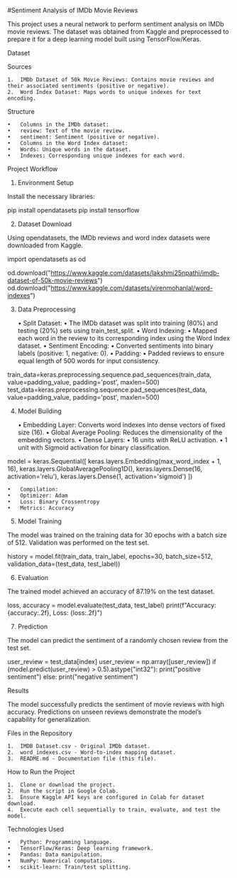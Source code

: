 #Sentiment Analysis of IMDb Movie Reviews

This project uses a neural network to perform sentiment analysis on IMDb movie reviews. The dataset was obtained from Kaggle and preprocessed to prepare it for a deep learning model built using TensorFlow/Keras.

Dataset

Sources

	1.	IMDb Dataset of 50k Movie Reviews: Contains movie reviews and their associated sentiments (positive or negative).
	2.	Word Index Dataset: Maps words to unique indexes for text encoding.

Structure

	•	Columns in the IMDb dataset:
	•	review: Text of the movie review.
	•	sentiment: Sentiment (positive or negative).
	•	Columns in the Word Index dataset:
	•	Words: Unique words in the dataset.
	•	Indexes: Corresponding unique indexes for each word.

Project Workflow

1. Environment Setup

Install the necessary libraries:

pip install opendatasets
pip install tensorflow

2. Dataset Download

Using opendatasets, the IMDb reviews and word index datasets were downloaded from Kaggle.

import opendatasets as od

od.download("https://www.kaggle.com/datasets/lakshmi25npathi/imdb-dataset-of-50k-movie-reviews")
od.download("https://www.kaggle.com/datasets/virenmohanlal/word-indexes")

3. Data Preprocessing

	•	Split Dataset:
	•	The IMDb dataset was split into training (80%) and testing (20%) sets using train_test_split.
	•	Word Indexing:
	•	Mapped each word in the review to its corresponding index using the Word Index dataset.
	•	Sentiment Encoding:
	•	Converted sentiments into binary labels (positive: 1, negative: 0).
	•	Padding:
	•	Padded reviews to ensure equal length of 500 words for input consistency.

train_data=keras.preprocessing.sequence.pad_sequences(train_data, value=padding_value, padding='post', maxlen=500)
test_data=keras.preprocessing.sequence.pad_sequences(test_data, value=padding_value, padding='post', maxlen=500)

4. Model Building

	•	Embedding Layer:
Converts word indexes into dense vectors of fixed size (16).
	•	Global Average Pooling:
Reduces the dimensionality of the embedding vectors.
	•	Dense Layers:
	•	16 units with ReLU activation.
	•	1 unit with Sigmoid activation for binary classification.

model = keras.Sequential([
    keras.layers.Embedding(max_word_index + 1, 16),
    keras.layers.GlobalAveragePooling1D(),
    keras.layers.Dense(16, activation='relu'),
    keras.layers.Dense(1, activation='sigmoid')
])

	•	Compilation:
	•	Optimizer: Adam
	•	Loss: Binary Crossentropy
	•	Metrics: Accuracy

5. Model Training

The model was trained on the training data for 30 epochs with a batch size of 512. Validation was performed on the test set.

history = model.fit(train_data, train_label, epochs=30, batch_size=512, validation_data=(test_data, test_label))

6. Evaluation

The trained model achieved an accuracy of 87.19% on the test dataset.

loss, accuracy = model.evaluate(test_data, test_label)
print(f"Accuracy: {accuracy:.2f}, Loss: {loss:.2f}")

7. Prediction

The model can predict the sentiment of a randomly chosen review from the test set.

user_review = test_data[index]
user_review = np.array([user_review])
if (model.predict(user_review) > 0.5).astype("int32"):
    print("positive sentiment")
else:
    print("negative sentiment")

Results

The model successfully predicts the sentiment of movie reviews with high accuracy. Predictions on unseen reviews demonstrate the model’s capability for generalization.

Files in the Repository

	1.	IMDB Dataset.csv - Original IMDb dataset.
	2.	word_indexes.csv - Word-to-index mapping dataset.
	3.	README.md - Documentation file (this file).

How to Run the Project

	1.	Clone or download the project.
	2.	Run the script in Google Colab.
	3.	Ensure Kaggle API keys are configured in Colab for dataset download.
	4.	Execute each cell sequentially to train, evaluate, and test the model.

Technologies Used

	•	Python: Programming language.
	•	TensorFlow/Keras: Deep learning framework.
	•	Pandas: Data manipulation.
	•	NumPy: Numerical computations.
	•	scikit-learn: Train/test splitting.

